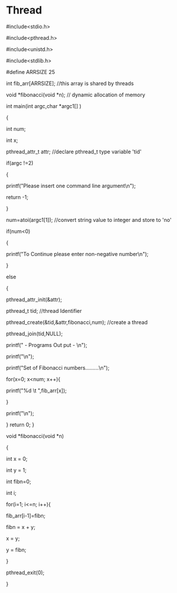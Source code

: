 # Thread

#include<stdio.h>

#include<pthread.h>

#include<unistd.h>

#include<stdlib.h>

#define ARRSIZE 25

int fib_arr[ARRSIZE];                                     //this array is shared by threads

void *fibonacci(void *n);                                 // dynamic allocation of memory


int main(int argc,char *argc1[] )

{

int num;

int x;

pthread_attr_t attr;                               //declare pthread_t type variable 'tid'

if(argc !=2)

{

printf("Please insert one command line argument\n");

return -1;

}

num=atoi(argc1[1]);                           //convert string value to integer and store to 'no'



if(num<0)

{

printf("To Continue please enter non-negative number\n");

}

else

{

pthread_attr_init(&attr);

pthread_t tid;                                          //thread Identifier

pthread_create(&tid,&attr,fibonacci,num);            //create a thread

pthread_join(tid,NULL);  

printf(" - Programs Out put - \n");

printf("\n");

printf("Set of Fibonacci numbers.........\n");



for(x=0; x<num; x++){



printf("%d \t ",fib_arr[x]);

}

printf("\n");


 }
 return 0;
}

void *fibonacci(void *n)

{



int x = 0;

int y = 1;

int fibn=0;

int i;
 

for(i=1; i<=n; i++){

fib_arr[i-1]=fibn;

fibn = x + y;

x = y;

y = fibn;

} 

pthread_exit(0);

}


